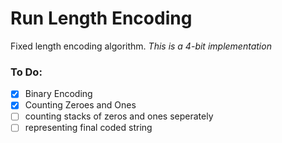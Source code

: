# Run Length Encoding
Fixed length encoding algorithm. *_This is a 4-bit implementation_*

### To Do:
- [x] Binary Encoding
- [x] Counting Zeroes and Ones
- [ ] counting stacks of zeros and ones seperately
- [ ] representing final coded string
